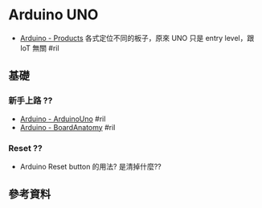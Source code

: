 # Arduino UNO

  - [Arduino \- Products](https://www.arduino.cc/en/Main/Products) 各式定位不同的板子，原來 UNO 只是 entry level，跟 IoT 無關 #ril

## 基礎

### 新手上路 ??

  - [Arduino \- ArduinoUno](https://www.arduino.cc/en/Guide/ArduinoUno) #ril
  - [Arduino \- BoardAnatomy](https://www.arduino.cc/en/Guide/BoardAnatomy) #ril

### Reset ??

  - Arduino Reset button 的用法? 是清掉什麼??

## 參考資料
